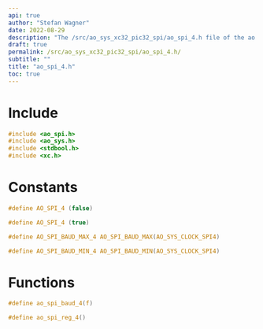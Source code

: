 ```yaml
---
api: true
author: "Stefan Wagner"
date: 2022-08-29
description: "The /src/ao_sys_xc32_pic32_spi/ao_spi_4.h file of the ao real-time operating system."
draft: true
permalink: /src/ao_sys_xc32_pic32_spi/ao_spi_4.h/
subtitle: ""
title: "ao_spi_4.h"
toc: true
---
```


# Include

```c
#include <ao_spi.h>
#include <ao_sys.h>
#include <stdbool.h>
#include <xc.h>
```

# Constants

```c
#define AO_SPI_4 (false)
```

```c
#define AO_SPI_4 (true)
```

```c
#define AO_SPI_BAUD_MAX_4 AO_SPI_BAUD_MAX(AO_SYS_CLOCK_SPI4)
```

```c
#define AO_SPI_BAUD_MIN_4 AO_SPI_BAUD_MIN(AO_SYS_CLOCK_SPI4)
```

# Functions

```c
#define ao_spi_baud_4(f)
```

```c
#define ao_spi_reg_4()
```

